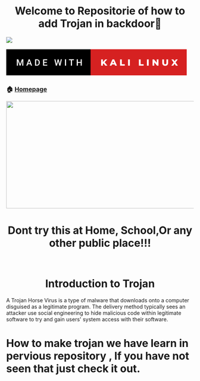 <h1 align="center">Welcome to Repositorie of how to add Trojan in backdoor👋</h1>
<p>
<img src="https://img.shields.io/badge/version-0.1-blue.svg?cacheSeconds=2592000" />
</p>

<img src="https://raw.githubusercontent.com/AnandKatariya/Kali-Linux-Jupyter-Notebook-Installation/a9eea7518be7dadfdc60ac934d98e59735590209/Image/made-with-kali-linux.svg" >

### 🏠 [Homepage](https://github.com/AnandKatariya?tab=repositories)

<p align =center >
  <img src="https://media.tenor.com/-r6mKisZ_ycAAAAM/tokusatsu-ultraman.gif" height='288' width='512' />
</p>

<h1 align="center"> Dont try this at Home, School,Or any other public place!!! </h1>
<br>

<h1 align="center"> Introduction to Trojan</h1>

<p>
A Trojan Horse Virus is a type of malware that downloads onto a computer disguised as a legitimate program. The delivery method typically sees an attacker use social engineering to hide malicious code within legitimate software to try and gain users' system access with their software.
  <P/>

  <h1> How to make trojan we have learn in pervious repository , If you have not seen that just check it out. </h1>
<br>
